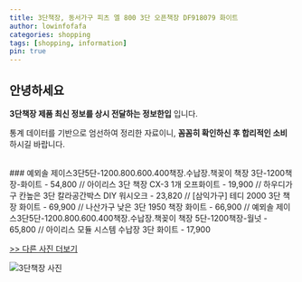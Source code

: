 ```yaml
---
title: 3단책장, 동서가구 피츠 엘 800 3단 오픈책장 DF918079 화이트
author: lowinfofafa
categories: shopping
tags: [shopping, information]
pin: true
---
```


## 안녕하세요

**3단책장 제품 최신 정보를 상시 전달하는 정보한입** 입니다.

통계 데이터를 기반으로 엄선하여 정리한 자료이니, **꼼꼼히 확인하신 후 합리적인 소비**하시길 바랍니다.

<br >
### 예뫼솔 제이스3단5단-1200.800.600.400책장.수납장.책꽂이 책장 3단-1200책장-화이트 - 54,800 // 아이리스 3단 책장 CX-3 1개 오프화이트 - 19,900 // 하우디가구 칸높은 3단 칼라공간박스 DIY 워시오크 - 23,820 // [삼익가구] 테디 2000 3단 책장 화이트 - 69,900 // 나산가구 낮은 3단 1950 책장 화이트 - 66,900 // 예뫼솔 제이스3단5단-1200.800.600.400책장.수납장.책꽂이 책장 5단-1200책장-월넛 - 65,800 // 아이리스 모듈 시스템 수납장 3단 화이트 - 17,900

[>> 다른 사진 더보기](https://chengsprint.mycafe24.com/3%eb%8b%a8%ec%b1%85%ec%9e%a5-best-10-%eb%b9%84%ea%b5%90%eb%b6%84%ec%84%9d-4050%eb%8c%80-%eb%82%a8%ec%84%b1%ec%9d%b4-%eb%a7%8e%ec%9d%b4-%ec%b0%be%eb%8a%94/)

![3단책장 사진](https://thumbnail9.coupangcdn.com/thumbnails/remote/230x230ex/image/vendor_inventory/53c9/29f4c44dcc85c133c34b627a0cb80e370a71614d9232d855556123a5ceac.jpg)
                                